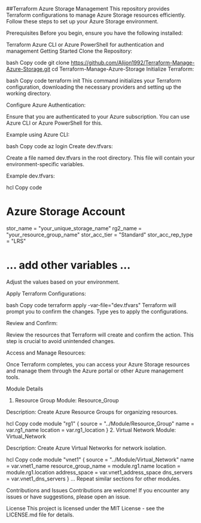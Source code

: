 ##Terraform Azure Storage Management
This repository provides Terraform configurations to manage Azure Storage resources efficiently. Follow these steps to set up your Azure Storage environment.

Prerequisites
Before you begin, ensure you have the following installed:

Terraform
Azure CLI or Azure PowerShell for authentication and management
Getting Started
Clone the Repository:

bash
Copy code
git clone https://github.com/Alijon1992/Terraform-Manage-Azure-Storage.git
cd Terraform-Manage-Azure-Storage
Initialize Terraform:

bash
Copy code
terraform init
This command initializes your Terraform configuration, downloading the necessary providers and setting up the working directory.

Configure Azure Authentication:

Ensure that you are authenticated to your Azure subscription. You can use Azure CLI or Azure PowerShell for this.

Example using Azure CLI:

bash
Copy code
az login
Create dev.tfvars:

Create a file named dev.tfvars in the root directory. This file will contain your environment-specific variables.

Example dev.tfvars:

hcl
Copy code
# Azure Storage Account
stor_name = "your_unique_storage_name"
rg2_name = "your_resource_group_name"
stor_acc_tier = "Standard"
stor_acc_rep_type = "LRS"
# ... add other variables ...
Adjust the values based on your environment.

Apply Terraform Configurations:

bash
Copy code
terraform apply -var-file="dev.tfvars"
Terraform will prompt you to confirm the changes. Type yes to apply the configurations.

Review and Confirm:

Review the resources that Terraform will create and confirm the action. This step is crucial to avoid unintended changes.

Access and Manage Resources:

Once Terraform completes, you can access your Azure Storage resources and manage them through the Azure portal or other Azure management tools.

Module Details
1. Resource Group
Module: Resource_Group

Description: Create Azure Resource Groups for organizing resources.

hcl
Copy code
module "rg1" {
  source   = "../Module/Resource_Group"
  name     = var.rg1_name
  location = var.rg1_location
}
2. Virtual Network
Module: Virtual_Network

Description: Create Azure Virtual Networks for network isolation.

hcl
Copy code
module "vnet1" {
  source              = "../Module/Virtual_Network"
  name                = var.vnet1_name
  resource_group_name = module.rg1.name
  location            = module.rg1.location
  address_space       = var.vnet1_address_space
  dns_servers         = var.vnet1_dns_servers
}
... Repeat similar sections for other modules.

Contributions and Issues
Contributions are welcome! If you encounter any issues or have suggestions, please open an issue.

License
This project is licensed under the MIT License - see the LICENSE.md file for details.
